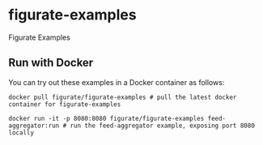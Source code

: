 # figurate-examples
Figurate Examples

## Run with Docker

You can try out these examples in a Docker container as follows:

`docker pull figurate/figurate-examples # pull the latest docker container for figurate-examples`

`docker run -it -p 8080:8080 figurate/figurate-examples feed-aggregator:run # run the feed-aggregator example, exposing port 8080 locally`

